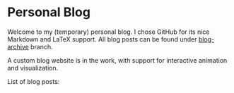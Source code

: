 # Personal Blog
Welcome to my (temporary) personal blog. I chose GitHub for its nice Markdown and LaTeX support. All blog posts can be found under [blog-archive](https://github.com/BlacCod/blog/tree/blog-archive) branch.

A custom blog website is in the work, with support for interactive animation and visualization.

List of blog posts:

